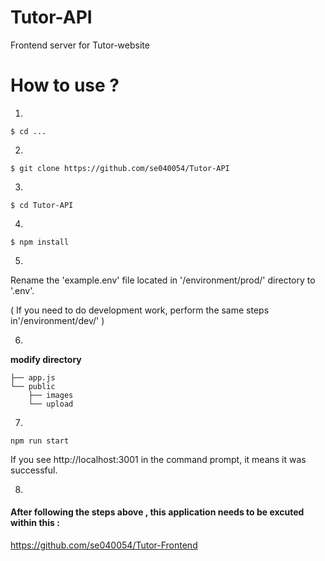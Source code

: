 # Tutor-API

Frontend server for Tutor-website 

# How to use ? 

1.
```
$ cd ...

```
2.
```
$ git clone https://github.com/se040054/Tutor-API
```
3.
```
$ cd Tutor-API
```
4.
```
$ npm install
```
5.
Rename the 'example.env' file located in '/environment/prod/' directory to '.env'.

( If you need to do development work, perform the same steps in'/environment/dev/' )

6.
**modify directory**
```
├── app.js
└── public 
    ├── images 
    └── upload 
```

7.
```
npm run start
```
If you see http://localhost:3001 in the command prompt, it means it was successful. 

8.

#### After following the steps above , this application needs to be excuted within this : 
https://github.com/se040054/Tutor-Frontend




